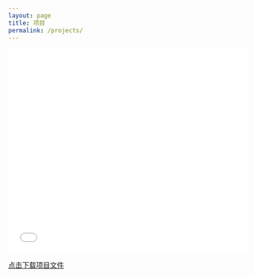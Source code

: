 ```yaml
---
layout: page
title: 项目
permalink: /projects/
---
```


<iframe src="/assets/projects/Scratch/穿越隧道.html" width="482" height="412" allowtransparency="true" frameborder="0" scrolling="no" allowfullscreen></iframe>

<a href="/assets/projects/Scratch/穿越隧道.sb3" download>点击下载项目文件</a>